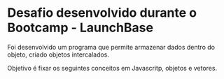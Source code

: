 # Desafio desenvolvido durante o Bootcamp - LaunchBase

Foi desenvolvido um programa que permite armazenar dados dentro do objeto, criado objetos intercalados.

Objetivo é fixar os seguintes conceitos em Javascritp, objetos e vetores.

